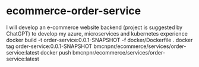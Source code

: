 # ecommerce-order-service
I will develop an e-commerce website backend (project is suggested by ChatGPT) to develop my azure, microservices and kubernetes experience
docker build -t order-service:0.0.1-SNAPSHOT -f docker/Dockerfile .
docker tag order-service:0.0.1-SNAPSHOT bmcnpnr/ecommerce/services/order-service:latest
docker push bmcnpnr/ecommerce/services/order-service:latest
